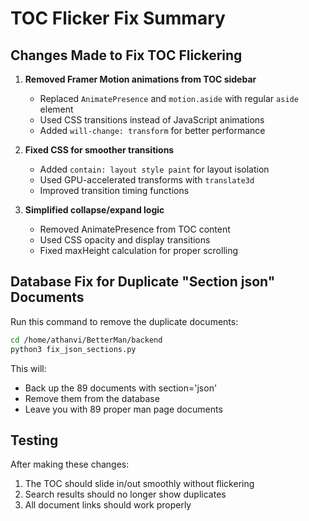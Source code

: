 # TOC Flicker Fix Summary

## Changes Made to Fix TOC Flickering

1. **Removed Framer Motion animations from TOC sidebar**
   - Replaced `AnimatePresence` and `motion.aside` with regular `aside` element
   - Used CSS transitions instead of JavaScript animations
   - Added `will-change: transform` for better performance

2. **Fixed CSS for smoother transitions**
   - Added `contain: layout style paint` for layout isolation
   - Used GPU-accelerated transforms with `translate3d`
   - Improved transition timing functions

3. **Simplified collapse/expand logic**
   - Removed AnimatePresence from TOC content
   - Used CSS opacity and display transitions
   - Fixed maxHeight calculation for proper scrolling

## Database Fix for Duplicate "Section json" Documents

Run this command to remove the duplicate documents:

```bash
cd /home/athanvi/BetterMan/backend
python3 fix_json_sections.py
```

This will:
- Back up the 89 documents with section='json'
- Remove them from the database
- Leave you with 89 proper man page documents

## Testing

After making these changes:
1. The TOC should slide in/out smoothly without flickering
2. Search results should no longer show duplicates
3. All document links should work properly